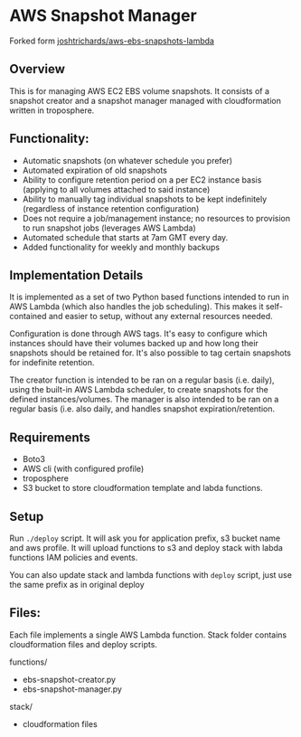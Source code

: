 # AWS Snapshot Manager

Forked form [joshtrichards/aws-ebs-snapshots-lambda](https://github.com/joshtrichards/aws-ebs-snapshots-lambda)

## Overview

This is for managing AWS EC2 EBS volume snapshots. It consists of a snapshot creator and a snapshot manager managed with cloudformation written in troposphere.

## Functionality:

- Automatic snapshots (on whatever schedule you prefer)
- Automated expiration of old snapshots
- Ability to configure retention period on a per EC2 instance basis (applying to all volumes attached to said instance)
- Ability to manually tag individual snapshots to be kept indefinitely (regardless of instance retention configuration)
- Does not require a job/management instance; no resources to provision to run snapshot jobs (leverages AWS Lambda)
- Automated schedule that starts at 7am GMT every day.
- Added functionality for weekly and monthly backups

## Implementation Details

It is implemented as a set of two Python based functions intended to run in AWS Lambda (which also handles the job scheduling). This makes it self-contained and easier to setup, without any external resources needed.

Configuration is done through AWS tags. It's easy to configure which instances should have their volumes backed up and how long their snapshots should be retained for. It's also possible to tag certain snapshots for indefinite retention.

The creator function is intended to be ran on a regular basis (i.e. daily), using the built-in AWS Lambda scheduler, to create snapshots for the defined instances/volumes. The manager is also intended to be ran on a regular basis (i.e. also daily, and handles snapshot expiration/retention.

## Requirements
- Boto3
- AWS cli (with configured profile)
- troposphere
- S3 bucket to store cloudformation template and labda functions.

## Setup
Run `./deploy` script. It will ask you for application prefix, s3 bucket name and aws profile.
It will upload functions to s3 and deploy stack with labda functions IAM policies and events.

You can also update stack and lambda functions with `deploy` script, just use the same prefix as in original deploy

## Files:

Each file implements a single AWS Lambda function. Stack folder contains cloudformation files and deploy scripts.

functions/
- ebs-snapshot-creator.py
- ebs-snapshot-manager.py

stack/
- cloudformation files
